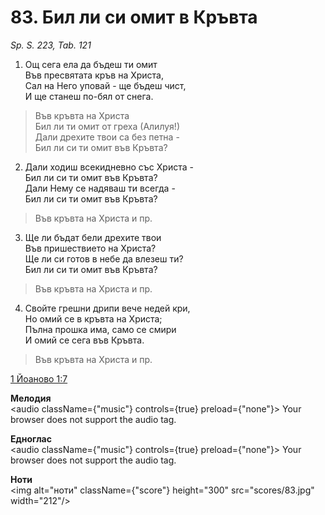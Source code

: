 # 83. Бил ли си омит в Кръвта

_Sp. S. 223, Tab. 121_

1. Ощ сега ела да бъдеш ти омит  
Във пресвятата кръв на Христа,  
Сал на Него уповай - ще бъдеш чист,  
И ще станеш по-бял от снега.  

> Във кръвта на Христа  
> Бил ли ти омит от греха (Алилуя!)  
> Дали дрехите твои са без петна -  
> Бил ли си ти омит във Кръвта?

2. Дали ходиш всекидневно със Христа -  
Бил ли си ти омит във Кръвта?  
Дали Нему се надяваш ти всегда -  
Бил ли си ти омит във Кръвта?  

> Във кръвта на Христа и пр.  

3. Ще ли бъдат бели дрехите твои  
Във пришествието на Христа?  
Ще ли си готов в небе да влезеш ти?  
Бил ли си ти омит във Кръвта?  

> Във кръвта на Христа и пр.  

4. Свойте грешни дрипи вече недей кри,  
Но омий се в кръвта на Христа;  
Пълна прошка има, само се смири  
И омий се сега във Кръвта.  

> Във кръвта на Христа и пр.

[1 Йоаново 1:7](http://biblia.bg/index.php?k=48&g=1&s=7)

**Мелодия**  
<audio className={"music"} controls={true} preload={"none"}>
    <source src="mp3/83.mp3" type="audio/mpeg"/>
    Your browser does not support the audio tag.
</audio>

**Едноглас**  
<audio className={"music"} controls={true} preload={"none"}>
    <source src="transp/83.mp3" type="audio/mpeg"/>
    Your browser does not support the audio tag.
</audio>

**Ноти**  
<img alt="ноти" className={"score"} height="300" src="scores/83.jpg" width="212"/>
